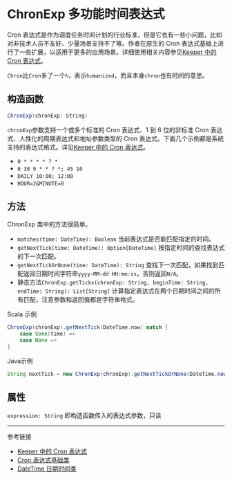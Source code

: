 # ChronExp 多功能时间表达式

Cron 表达式是作为调度任务时间计划的行业标准，但是它也有一些小问题，比如对非技术人员不友好、少量场景支持不了等。作者在原生的 Cron 表达式基础上进行了一些扩展，以适用于更多的应用场景。详细使用相关内容参见[Keeper 中的 Cron 表达式](/keeper/cron.md)。

`Chron`比`Cron`多了一个`h`，表示`humanized`，而且本身`chron`也有时间的意思。

## 构造函数

```scala
ChronExp(chronExp: String)
```

`chronExp`参数支持一个或多个标准的 Cron 表达式、1 到 6 位的非标准 Cron 表达式、人性化的周期表达式和地址参数类型的 Cron 表达式。下面几个示例都是系统支持的表达式格式。详见[Keeper 中的 Cron 表达式](/keeper/cron.md)。

* `0 * * * * ? *`
* `0 30 9 * * ? *; 45 10`
* `DAILY 10:00; 12:00`
* `HOUR=2&MINUTE=0`

## 方法

ChronExp 类中的方法很简单。

* `matches(time: DateTime): Boolean` 当前表达式是否能匹配指定的时间。
* `getNextTick(time: DateTime): Option[DateTime]` 按指定时间的查找表达式的下一次匹配。
* `getNextTickOrNone(time: DateTime): String` 查找下一次匹配，如果找到匹配返回日期时间字符串`yyyy-MM-dd HH:mm:ss`，否则返回`N/A`。
* 静态方法`ChronExp.getTicks(chronExp: String, beginTime: String, endTime: String): List[String]` 计算指定表达式在两个日期时间之间的所有匹配，注意参数和返回值都是字符串格式。

Scala 示例

```scala
ChronExp(chronExp).getNextTick(DateTime.now) match {
    case Some(time) => 
    case None =>
}
```

Java示例

```java
String nextTick = new ChronExp(chronExp).getNextTickOrNone(DateTime.now());
```

## 属性

`expression: String` 即构造函数传入的表达式参数，只读

---
参考链接

* [Keeper 中的 Cron 表达式](/keeper/cron.md)
* [Cron 表达式基础类](/datahub/cron.md)
* [DateTime 日期时间类](/datahub/datetime.md)